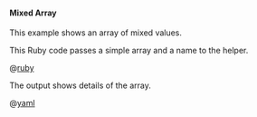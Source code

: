 #### Mixed Array

This example shows an array of mixed values.

This Ruby code passes a simple array and a name to the helper.

@[ruby](show.rb)

The output shows details of the array.

@[yaml](show.yaml)
